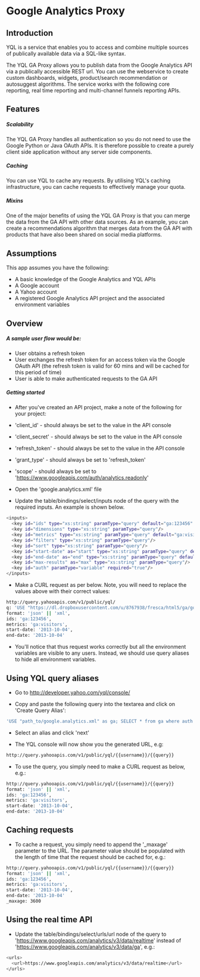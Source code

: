 Google Analytics Proxy
======================

Introduction
----

YQL is a service that enables you to access and combine multiple sources of publically available data via a SQL-like syntax.

The YQL GA Proxy allows you to publish data from the Google Analytics API via a publically accessible REST url. You can use the webservice to create custom dashboards, widgets, product/search recommendation or autosuggest algorithms. The service works with the following core reporting, real time reporting and multi-channel funnels reporting APIs.

Features
----

##### Scalability

The YQL GA Proxy handles all authentication so you do not need to use the Google Python or Java OAuth APIs. It is therefore possible to create a purely client side application without any server side components.

##### Caching

You can use YQL to cache any requests. By utilising YQL's caching infrastructure, you can cache requests to effectively manage your quota.

##### Mixins

One of the major benefits of using the YQL GA Proxy is that you can merge the data from the GA API with other data sources. As an example, you can create a recommendations algorithm that merges data from the GA API with products that have also been shared on social media platforms.

Assumptions
----

This app assumes you have the following:

* A basic knowledge of the Google Analytics and YQL APIs
* A Google account
* A Yahoo account
* A registered Google Analytics API project and the associated environment variables

Overview
----

##### A sample user flow would be:

* User obtains a refresh token
* User exchanges the refresh token for an access token via the Google OAuth API (the refresh token is valid for 60 mins and will be cached for this period of time)
* User is able to make authenticated requests to the GA API

##### Getting started

* After you've created an API project, make a note of the following for your project:

* 'client_id' - should always be set to the value in the API console
* 'client_secret' - should always be set to the value in the API console
* 'refresh_token' - should always be set to the value in the API console
* 'grant_type' - should always be set to 'refresh_token'
* 'scope' - should always be set to 'https://www.googleapis.com/auth/analytics.readonly'
* Open the 'google.analytics.xml' file
* Update the table/bindings/select/inputs node of the query with the required inputs. An example is shown below.

```sh
<inputs>
  <key id="ids" type="xs:string" paramType="query" default="ga:123456" required="true"/>
  <key id="dimensions" type="xs:string" paramType="query"/>
  <key id="metrics" type="xs:string" paramType="query" default="ga:visitors" required="true"/>
  <key id="filters" type="xs:string" paramType="query"/>
  <key id="sort" type="xs:string" paramType="query"/>
  <key id="start-date" as="start" type="xs:string" paramType="query" default="2013-10-04" required="true"/>
  <key id="end-date" as="end" type="xs:string" paramType="query" default="2013-10-04" required="true"/>
  <key id="max-results" as="max" type="xs:string" paramType="query"/>
  <key id="auth" paramType="variable" required="true"/>
</inputs>
```

* Make a CURL request as per below. Note, you will need to replace the values above with their correct values:

```sh
http://query.yahooapis.com/v1/public/yql/
q: 'USE "https://dl.dropboxusercontent.com/u/8767938/fresca/html5/ga/google.analytics.xml" as ga; SELECT * from ga where auth IN (SELECT access_token from ga where client_id = '577935248478-10pg2k39kh1ivo7apbmere1t481rn7f7.apps.googleusercontent.com' and client_secret = 'WA6oVy3DlY5WDZbbJDKbLJA-' and refresh_token = '1/CN5Z4VnAIz6bX21SuYmBpi0ekDj4ulYwKCTLhF1n0nw' and grant_type = 'refresh_token' and scope = 'https://www.googleapis.com/auth/analytics.readonly') and ids = @ids and metrics = @metrics and start-date = @start-date and end-date = @end-date;'
format: 'json' || 'xml',
ids: 'ga:123456',
metrics: 'ga:visitors',
start-date: '2013-10-04',
end-date: '2013-10-04'
```

* You'll notice that thus request works correctly but all the environment variables are visible to any users. Instead, we should use query aliases to hide all environment variables.

Using YQL query aliases
----

* Go to http://developer.yahoo.com/yql/console/

* Copy and paste the following query into the textarea and click on 'Create Query Alias':

```sh
'USE "path_to/google.analytics.xml" as ga; SELECT * from ga where auth IN (SELECT access_token from ga where client_id = 'client_id' and client_secret = 'client_secret' and refresh_token = 'refresh_token' and grant_type = 'grant_type' and scope = 'scope');'
```

* Select an alias and click 'next'

* The YQL console will now show you the generated URL, e.g:

```sh
http://query.yahooapis.com/v1/public/yql/{{username}}/{{query}}
```

* To use the query, you simply need to make a CURL request as below, e.g.:

```sh
http://query.yahooapis.com/v1/public/yql/{{username}}/{{query}}
format: 'json' || 'xml',
ids: 'ga:123456',
metrics: 'ga:visitors',
start-date: '2013-10-04',
end-date: '2013-10-04'
```

Caching requests
----

* To cache a request, you simply need to append the '_maxage' parameter to the URL. The parameter value should be populated with the length of time that the request should be cached for, e.g.:

```sh
http://query.yahooapis.com/v1/public/yql/{{username}}/{{query}}
format: 'json' || 'xml',
ids: 'ga:123456',
metrics: 'ga:visitors',
start-date: '2013-10-04',
end-date: '2013-10-04'
_maxage: 3600
```

Using the real time API
----

* Update the table/bindings/select/urls/url node of the query to 'https://www.googleapis.com/analytics/v3/data/realtime' instead of 'https://www.googleapis.com/analytics/v3/data/ga', e.g.:

```sh
<urls>
  <url>https://www.googleapis.com/analytics/v3/data/realtime</url>
</urls>
```
